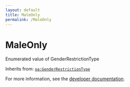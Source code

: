 ```yaml
---
layout: default
title: MaleOnly
permalink: /MaleOnly
---
```


# MaleOnly
Enumerated value of GenderRestrictionType

Inherits from: [`oa:GenderRestrictionType`](https://openactive.io/GenderRestrictionType)

For more information, see the [developer documentation](https://developer.openactive.io/data-model/types/).